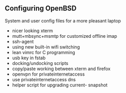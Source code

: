 ## Configuring OpenBSD

System and user config files for a more pleasant laptop

* nicer looking xterm
* mutt+mbsync+msmtp for customized offline imap
* ssh-agent
* using new built-in wifi switching
* lean vimrc for C programming
* usb key in fstab
* docking/undocking scripts
* copy/paste working between xterm and firefox
* openvpn for privateinternetaccess
* use privateinternetaccess dns
* helper script for upgrading current- snapshot
